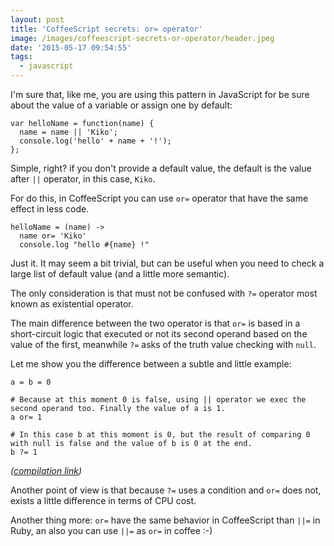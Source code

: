```yaml
---
layout: post
title: 'CoffeeScript secrets: or= operator'
image: /images/coffeescript-secrets-or-operator/header.jpeg
date: '2015-05-17 09:54:55'
tags:
  - javascript
---
```


I'm sure that, like me, you are using this pattern in JavaScript for be sure about the value of a variable or assign one by default:

```
var helloName = function(name) {
  name = name || 'Kiko';
  console.log('hello' + name + '!');
};
```

Simple, right? if you don't provide a default value, the default is the value after `||` operator, in this case, `Kiko`.

For do this, in CoffeeScript you can use `or=` operator that have the same effect in less code.

```
helloName = (name) ->
  name or= 'Kiko'
  console.log "hello #{name} !"
```

Just it. It may seem a bit trivial, but can be useful when you need to check a large list of default value (and a little more semantic).

The only consideration is that must not be confused with `?=` operator most known as existential operator.

The main difference between the two operator is that `or=` is based in a short-circuit logic that executed or not its second operand based on the value of the first, meanwhile `?=` asks of the truth value checking with `null`. 

Let me show you the difference between a subtle and little example:

```
a = b = 0

# Because at this moment 0 is false, using || operator we exec the second operand too. Finally the value of a is 1.
a or= 1

# In this case b at this moment is 0, but the result of comparing 0 with null is false and the value of b is 0 at the end.
b ?= 1
```

*([compilation link](http://js2.coffee/#coffee/try:a%20%3D%20b%20%3D%200%0A%0Aa%20or%3D%201%3B%0Ab%20%3F%3D%201%3B))*


Another point of view is that because `?=` uses a condition and `or=` does not, exists a little difference in terms of CPU cost.

Another thing more: `or=` have the same behavior in CoffeeScript than `||=` in Ruby, an also you can use `||=` as `or=` in coffee :-)
